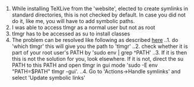 1. While installing TeXLive from the 'website', elected to create symlinks in standard directories, this is not checked by default. In case you did not do it, like me, you will have to add symbolic paths.
2. I was able to access tlmgr as a normal user but not as root
3. tlmgr has to be accessed as su to install classes
4. The problem can be resolved like following as described [here](https://github.com/scottkosty/install-tl-ubuntu/issues/13)
..1. do 'which tlmgr' this will give you the path to 'tlmgr'
..2. check whether it is part of your root user's PATH by 'sudo env | grep ^PATH'
..3. If it is then this is not the solution for you, look elsewhere. If it is not, direct the su PATH to this PATH and open tlmgr in gui mode 'sudo -E env "PATH=$PATH" tlmgr -gui'.
..4. Go to 'Actions->Handle symlinks' and select 'Update symbolic links'
